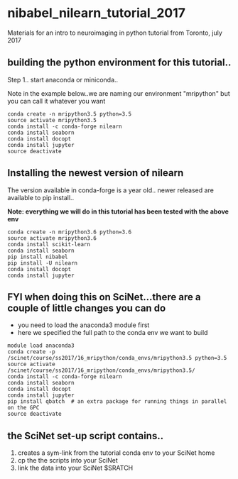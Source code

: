 # nibabel_nilearn_tutorial_2017
Materials for an intro to neuroimaging in python tutorial from Toronto, july 2017

## building the python environment for this tutorial..

Step 1.. start anaconda or miniconda..

Note in the example below..we are naming our environment "mripython" but you can call it whatever you want

```
conda create -n mripython3.5 python=3.5
source activate mripython3.5
conda install -c conda-forge nilearn
conda install seaborn
conda install docopt
conda install jupyter
source deactivate
```

## Installing the newest version of nilearn

The version available in conda-forge is a year old.. newer released are available to pip install..

**Note: everything we will do in this tutorial has been tested with the above env**

```
conda create -n mripython3.6 python=3.6
source activate mripython3.6
conda install scikit-learn
conda install seaborn
pip install nibabel
pip install -U nilearn
conda install docopt
conda install jupyter
```

## FYI when doing this on SciNet...there are a couple of little changes you can do

+ you need to load the anaconda3 module first
+ here we specified the full path to the conda env we want to build

```
module load anaconda3
conda create -p /scinet/course/ss2017/16_mripython/conda_envs/mripython3.5 python=3.5
source activate /scinet/course/ss2017/16_mripython/conda_envs/mripython3.5/
conda install -c conda-forge nilearn
conda install seaborn
conda install docopt
conda install jupyter
pip install qbatch  # an extra package for running things in parallel on the GPC
source deactivate
```

## the SciNet set-up script contains..

1. creates a sym-link from the tutorial conda env to your SciNet home
2. cp the the scripts into your SciNet 
3. link the data into your SciNet $SRATCH
